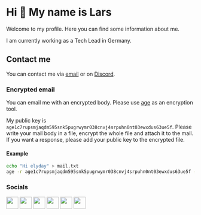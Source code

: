 Hi 👋 My name is Lars
=====================

Welcome to my profile. Here you can find some information about me.

I am currently working as a Tech Lead in Germany.

## Contact me

You can contact me via [email](mailto:hello@elyday.dev) or on [Discord](https://discord.com/users/elyday).

### Encrypted email

You can email me with an encrypted body. Please use [age](https://github.com/FiloSottile/age) as an encryption tool.

My public key is `age1c7rupsmjaqdm595snk5pugrwymr038cnvj4srpuhn0nt03ewxdus63ue5f`. Please write your mail body in a file, encrypt the whole file and attach it to the mail. If you want a response, please add your public key to the encrypted file.

#### Example

```bash
echo "Hi elyday" > mail.txt
age -r age1c7rupsmjaqdm595snk5pugrwymr038cnvj4srpuhn0nt03ewxdus63ue5f -o mail.txt.enc mail.txt
```

### Socials

<a href="https://discord.com/users/elyday#6859" target="_blank" rel="noreferrer"><img src="https://raw.githubusercontent.com/danielcranney/readme-generator/main/public/icons/socials/discord.svg" width="32" height="32" /></a> <a href="https://www.github.com/elyday" target="_blank" rel="noreferrer"><img src="https://raw.githubusercontent.com/danielcranney/readme-generator/main/public/icons/socials/github.svg" width="32" height="32" /></a> <a href="http://www.instagram.com/elyday" target="_blank" rel="noreferrer"><img src="https://raw.githubusercontent.com/danielcranney/readme-generator/main/public/icons/socials/instagram.svg" width="32" height="32" /></a> <a href="https://www.linkedin.com/in/lars-riße-8703b812a" target="_blank" rel="noreferrer"><img src="https://raw.githubusercontent.com/danielcranney/readme-generator/main/public/icons/socials/linkedin.svg" width="32" height="32" /></a> <a href="https://www.stackoverflow.com/users/4334204/lars" target="_blank" rel="noreferrer"><img src="https://raw.githubusercontent.com/danielcranney/readme-generator/main/public/icons/socials/stackoverflow.svg" width="32" height="32" /></a> <a href="https://www.twitch.tv/elyday" target="_blank" rel="noreferrer"><img src="https://raw.githubusercontent.com/danielcranney/readme-generator/main/public/icons/socials/twitch.svg" width="32" height="32" /></a>
